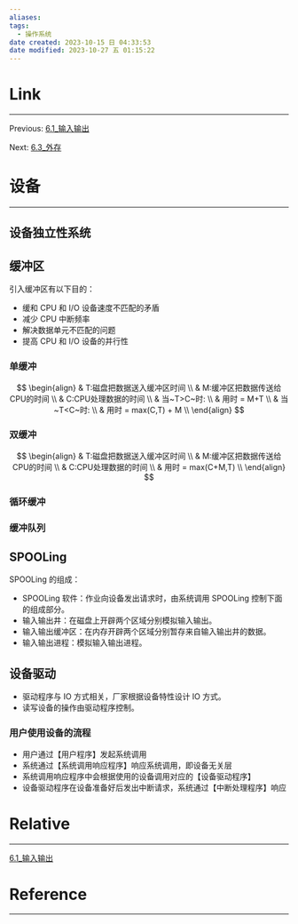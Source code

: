 ```yaml
---
aliases:
tags:
  - 操作系统
date created: 2023-10-15 日 04:33:53
date modified: 2023-10-27 五 01:15:22
---
```


# Link

---

Previous: [6.1\_输入输出](6.1_输入输出.md)

Next: [6.3\_外存](6.3_外存.md)

# 设备

---

## 设备独立性系统

## 缓冲区

引入缓冲区有以下目的：

- 缓和 CPU 和 I/O 设备速度不匹配的矛盾
- 减少 CPU 中断频率
- 解决数据单元不匹配的问题
- 提高 CPU 和 I/O 设备的并行性

### 单缓冲

$$
\begin{align}
& T:磁盘把数据送入缓冲区时间 \\
& M:缓冲区把数据传送给CPU的时间 \\
& C:CPU处理数据的时间 \\
& 当~T>C~时: \\
& 用时 = M+T \\
& 当~T<C~时: \\
& 用时 = max(C,T) + M \\
\end{align}
$$

### 双缓冲

$$
\begin{align}
& T:磁盘把数据送入缓冲区时间 \\
& M:缓冲区把数据传送给CPU的时间 \\
& C:CPU处理数据的时间 \\
& 用时 = max(C+M,T) \\
\end{align}
$$

### 循环缓冲

### 缓冲队列

## SPOOLing

SPOOLing 的组成：

- SPOOLing 软件：作业向设备发出请求时，由系统调用 SPOOLing 控制下面的组成部分。
- 输入输出井：在磁盘上开辟两个区域分别模拟输入输出。
- 输入输出缓冲区：在内存开辟两个区域分别暂存来自输入输出井的数据。
- 输入输出进程：模拟输入输出进程。

## 设备驱动

- 驱动程序与 IO 方式相关，厂家根据设备特性设计 IO 方式。
- 读写设备的操作由驱动程序控制。

### 用户使用设备的流程

- 用户通过【用户程序】发起系统调用
- 系统通过【系统调用响应程序】响应系统调用，即设备无关层
- 系统调用响应程序中会根据使用的设备调用对应的【设备驱动程序】
- 设备驱动程序在设备准备好后发出中断请求，系统通过【中断处理程序】响应

# Relative

---

[6.1\_输入输出](6.1_输入输出.md)

# Reference

---

